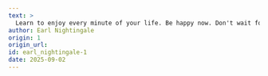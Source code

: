 ```yaml
---
text: >
  Learn to enjoy every minute of your life. Be happy now. Don't wait for something outside of yourself to make you happy in the future.
author: Earl Nightingale
origin: 1
origin_url:
id: earl_nightingale-1
date: 2025-09-02 
---
```

